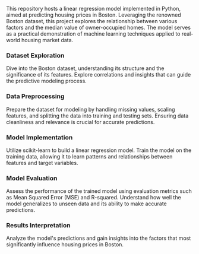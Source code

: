 This repository hosts a linear regression model implemented in Python, aimed at predicting housing prices in Boston. Leveraging the renowned Boston dataset, this project explores the relationship between various factors and the median value of owner-occupied homes. The model serves as a practical demonstration of machine learning techniques applied to real-world housing market data.

### Dataset Exploration 
Dive into the Boston dataset, understanding its structure and the significance of its features. Explore correlations and insights that can guide the predictive modeling process.

### Data Preprocessing
Prepare the dataset for modeling by handling missing values, scaling features, and splitting the data into training and testing sets. Ensuring data cleanliness and relevance is crucial for accurate predictions.

### Model Implementation
Utilize scikit-learn to build a linear regression model. Train the model on the training data, allowing it to learn patterns and relationships between features and target variables.

### Model Evaluation 
Assess the performance of the trained model using evaluation metrics such as Mean Squared Error (MSE) and R-squared. Understand how well the model generalizes to unseen data and its ability to make accurate predictions.

### Results Interpretation 
Analyze the model's predictions and gain insights into the factors that most significantly influence housing prices in Boston. 
